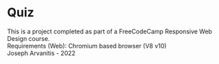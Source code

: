 # Quiz
This is a project completed as part of a FreeCodeCamp Responsive Web Design course.<br>
Requirements (Web): Chromium based browser (V8 v10)<br>
Joseph Arvanitis - 2022<br>
